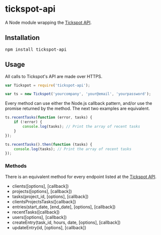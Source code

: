 # tickspot-api

A Node module wrapping the [Tickspot API](http://tickspot.com/api).

## Installation

<pre>
npm install tickspot-api
</pre>

## Usage

All calls to Tickspot's API are made over HTTPS.

```javascript
var Tickspot = require('tickspot-api');

var ts = new Tickspot('yourcompany', 'your@email', 'yourpassword');
```

Every method can use either the Node.js callback pattern, and/or use the promise returned by the method. The next two examples are equivalent.

```javascript
ts.recentTasks(function (error, tasks) {
    if (!error) {
        console.log(tasks); // Print the array of recent tasks
    }
});
```

```javascript
ts.recentTasks().then(function (tasks) {
    console.log(tasks); // Print the array of recent tasks
});
```

### Methods

There is an equivalent method for every endpoint listed at the [Tickspot API](http://tickspot.com/api).

* clients([options], [callback])
* projects([options], [callback])
* tasks(project_id, [options], [callback])
* clientsProjectsTasks([callback])
* entries(start_date, [end_date], [options], [callback])
* recentTasks([callback])
* users([options], [callback])
* createEntry(task_id, hours, date, [options], [callback])
* updateEntry(id, [options], [callback])

